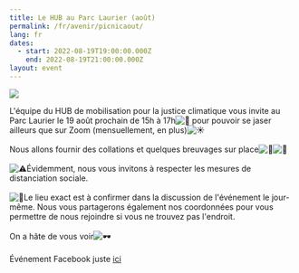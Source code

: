 ```yaml
---
title: Le HUB au Parc Laurier (août)
permalink: /fr/avenir/picnicaout/
lang: fr
dates:
  - start: 2022-08-19T19:00:00.000Z
    end: 2022-08-19T21:00:00.000Z
layout: event
---
```

![](/media/le_hub_600_200_px_.png)

L'équipe du HUB de mobilisation pour la justice climatique vous invite au Parc Laurier le 19 août prochain de 15h à 17h![🥳](https://static.xx.fbcdn.net/images/emoji.php/v9/t6d/1/16/1f973.png) pour pouvoir se jaser ailleurs que sur Zoom (mensuellement, en plus)![☀️](https://static.xx.fbcdn.net/images/emoji.php/v9/t6d/1/16/2600.png)\
\
Nous allons fournir des collations et quelques breuvages sur place![🧃](https://static.xx.fbcdn.net/images/emoji.php/v9/tc1/1/16/1f9c3.png)![🍉](https://static.xx.fbcdn.net/images/emoji.php/v9/t10/1/16/1f349.png)\
\
![⚠️](https://static.xx.fbcdn.net/images/emoji.php/v9/tdc/1/16/26a0.png)Évidemment, nous vous invitons à respecter les mesures de distanciation sociale.\
\
![🌿](https://static.xx.fbcdn.net/images/emoji.php/v9/t1e/1/16/1f33f.png)Le lieu exact est à confirmer dans la discussion de l'événement le jour-même. Nous vous partagerons également nos coordonnées pour vous permettre de nous rejoindre si vous ne trouvez pas l'endroit.\
\
On a hâte de vous voir![🕶](https://static.xx.fbcdn.net/images/emoji.php/v9/tec/1/16/1f576.png)\
\
Événement Facebook juste [ici](https://fb.me/e/2FAiVmNjn)